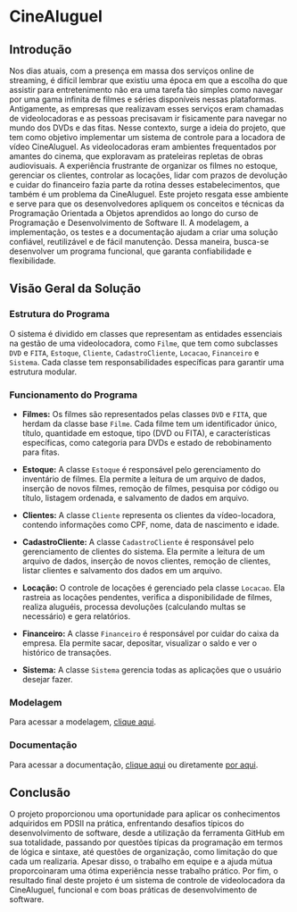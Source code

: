 # CineAluguel

## Introdução
Nos dias atuais, com a presença em massa dos serviços online de streaming, é difícil lembrar que existiu uma época em que a escolha do que assistir para entretenimento não era uma tarefa tão simples como navegar por uma gama infinita de filmes e séries disponíveis nessas plataformas. Antigamente, as empresas que realizavam esses serviços eram chamadas de videolocadoras e as pessoas precisavam ir fisicamente para navegar no mundo dos DVDs e das fitas. Nesse contexto, surge a ideia do projeto, que tem como objetivo implementar um sistema de controle para a locadora de vídeo CineAluguel. As videolocadoras eram ambientes frequentados por amantes do cinema, que exploravam as prateleiras repletas de obras audiovisuais. A experiência frustrante de organizar os filmes no estoque, gerenciar os clientes, controlar as locações, lidar com prazos de devolução e cuidar do financeiro fazia parte da rotina desses estabelecimentos, que também é um problema da CineAluguel. Este projeto resgata esse ambiente e serve para que os desenvolvedores apliquem os conceitos e técnicas da Programação Orientada a Objetos aprendidos ao longo do curso de Programação e Desenvolvimento de Software II. A modelagem, a implementação, os testes e a documentação ajudam a criar uma solução confiável, reutilizável e de fácil manutenção. Dessa maneira, busca-se desenvolver um programa funcional, que garanta confiabilidade e flexibilidade.

## Visão Geral da Solução

### Estrutura do Programa
O sistema é dividido em classes que representam as entidades essenciais na gestão de uma videolocadora, como `Filme`, que tem como subclasses `DVD` e `FITA`, `Estoque`, `Cliente`, `CadastroCliente`, `Locacao`, `Financeiro` e `Sistema`. Cada classe tem responsabilidades específicas para garantir uma estrutura modular.

### Funcionamento do Programa
- **Filmes:** Os filmes são representados pelas classes `DVD` e `FITA`, que herdam da classe base `Filme`. Cada filme tem um identificador único, título, quantidade em estoque, tipo (DVD ou FITA), e características específicas, como categoria para DVDs e estado de rebobinamento para fitas.

- **Estoque:** A classe `Estoque` é responsável pelo gerenciamento do inventário de filmes. Ela permite a leitura de um arquivo de dados, inserção de novos filmes, remoção de filmes, pesquisa por código ou título, listagem ordenada, e salvamento de dados em arquivo.

- **Clientes:** A classe `Cliente` representa os clientes da vídeo-locadora, contendo informações como CPF, nome, data de nascimento e idade.

- **CadastroCliente:** A classe `CadastroCliente` é responsável pelo gerenciamento de clientes do sistema. Ela permite a leitura de um arquivo de dados, inserção de novos clientes, remoção de clientes, listar clientes e salvamento dos dados em um arquivo.

- **Locação:** O controle de locações é gerenciado pela classe `Locacao`. Ela rastreia as locações pendentes, verifica a disponibilidade de filmes, realiza aluguéis, processa devoluções (calculando multas se necessário) e gera relatórios.

- **Financeiro:** A classe `Financeiro` é responsável por cuidar do caixa da empresa. Ela permite sacar, depositar, visualizar o saldo e ver o histórico de transações.

- **Sistema:** A classe `Sistema` gerencia todas as aplicações que o usuário desejar fazer.

### Modelagem
Para acessar a modelagem, [clique aqui](https://github.com/arigsf/ProjetoFinal/wiki/Modelagem).

### Documentação
Para acessar a documentação, [clique aqui](https://github.com/arigsf/ProjetoFinal/wiki/Documenta%C3%A7%C3%A3o) ou diretamente [por aqui](https://arigsf.github.io/ProjetoFinal/docs/html/).

## Conclusão
O projeto proporcionou uma oportunidade para aplicar os conhecimentos adquiridos em PDSII na prática, enfrentando desafios típicos do desenvolvimento de software, desde a utilização da ferramenta GitHub em sua totalidade, passando por questões típicas da programação em termos de lógica e sintaxe, até questões de organização, como limitação do que cada um realizaria. Apesar disso, o trabalho em equipe e a ajuda mútua proporcoinaram uma ótima experiência nesse trabalho prático. Por fim, o resultado final deste projeto é um sistema de controle de videolocadora da CineAluguel, funcional e com boas práticas de desenvolvimento de software.
